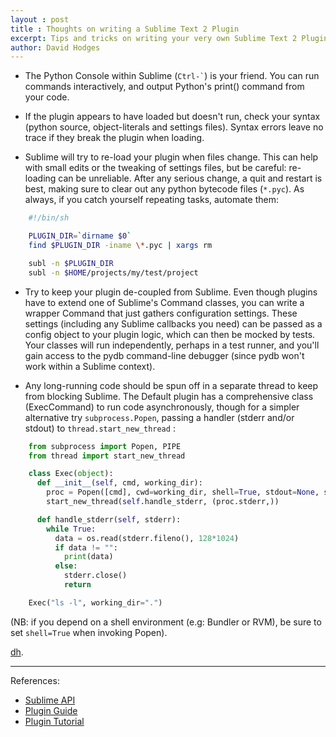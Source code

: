 ```yaml
---
layout : post
title : Thoughts on writing a Sublime Text 2 Plugin
excerpt: Tips and tricks on writing your very own Sublime Text 2 Plugin
author: David Hodges
---
```


* The Python Console within Sublime (`` Ctrl-` ``) is your friend. You can run commands interactively, and output Python's print() command from your code.

* If the plugin appears to have loaded but doesn't run, check your syntax (python source, object-literals and settings files). Syntax errors leave no trace if they break the plugin when loading.

* Sublime will try to re-load your plugin when files change. This can help with small edits or the tweaking of settings files, but be careful: re-loading can be unreliable. After any serious change, a quit and restart is best, making sure to clear out any python bytecode files (`*.pyc`).
As always, if you catch yourself repeating tasks, automate them:

```bash
    #!/bin/sh

    PLUGIN_DIR=`dirname $0`
    find $PLUGIN_DIR -iname \*.pyc | xargs rm

    subl -n $PLUGIN_DIR
    subl -n $HOME/projects/my/test/project
```

* Try to keep your plugin de-coupled from Sublime. Even though plugins have to extend one of Sublime's Command classes, you can write a wrapper Command that just gathers configuration settings. These settings (including any Sublime callbacks you need) can be passed as a config object to your plugin logic, which can then be mocked by tests. Your classes will run independently, perhaps in a test runner, and you'll gain access to the pydb command-line debugger (since pydb won't work within a Sublime context).

* Any long-running code should be spun off in a separate thread to keep from blocking Sublime. The Default plugin has a comprehensive class (ExecCommand) to run code asynchronously, though for a simpler alternative try `subprocess.Popen`, passing a handler (stderr and/or stdout) to `thread.start_new_thread` :

```python
    from subprocess import Popen, PIPE
    from thread import start_new_thread

    class Exec(object):
      def __init__(self, cmd, working_dir):
        proc = Popen([cmd], cwd=working_dir, shell=True, stdout=None, stderr=PIPE)
        start_new_thread(self.handle_stderr, (proc.stderr,))

      def handle_stderr(self, stderr):
        while True:
          data = os.read(stderr.fileno(), 128*1024)
          if data != "":
            print(data)
          else:
            stderr.close()
            return

    Exec("ls -l", working_dir=".")
```

(NB: if you depend on a shell environment (e.g: Bundler or RVM), be sure to set `shell=True` when invoking Popen).

[dh](mailto:david.hodges@lonelyplanet.com.au).

---

References:
* [Sublime API](http://www.sublimetext.com/docs/2/api_reference.html)
* [Plugin Guide](http://docs.sublimetext.info/en/latest/reference/plugins.html)
* [Plugin Tutorial](http://net.tutsplus.com/tutorials/python-tutorials/how-to-create-a-sublime-text-2-plugin/)


